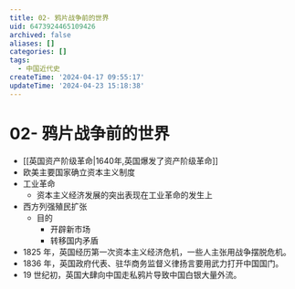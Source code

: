 ```yaml
---
title: 02- 鸦片战争前的世界
uid: 6473924465109426
archived: false
aliases: []
categories: []
tags:
  - 中国近代史
createTime: '2024-04-17 09:55:17'
updateTime: '2024-04-23 15:18:38'
---
```


# 02- 鸦片战争前的世界

- [[英国资产阶级革命|1640年,英国爆发了资产阶级革命]]
- 欧美主要国家确立资本主义制度
- 工业革命
  - 资本主义经济发展的突出表现在工业革命的发生上
- 西方列强殖民扩张
  - 目的
    - 开辟新市场
    - 转移国内矛盾
- 1825 年，英国经历第一次资本主义经济危机，一些人主张用战争摆脱危机。
- 1836 年，英国政府代表、驻华商务监督义律扬言要用武力打开中国国门。
- 19 世纪初，英国大肆向中国走私鸦片导致中国白银大量外流。
